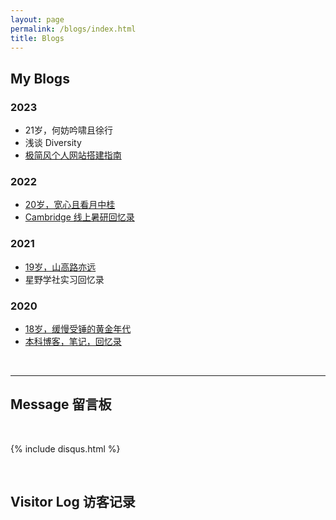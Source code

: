 ```yaml
---
layout: page
permalink: /blogs/index.html
title: Blogs
---
```


## My Blogs

### 2023

- 21岁，何妨吟啸且徐行<br>
- 浅谈 Diversity<br>
- [极简风个人网站搭建指南](https://herehow.github.io/blogs/web)

### 2022

- [20岁，宽心且看月中桂](https://herehow.github.io/blogs/20yrs)<br>
- [Cambridge 线上暑研回忆录](https://herehow.github.io/blogs/cambridge/)

### 2021

- [19岁，山高路亦远](https://herehow.github.io/blogs/19yrs)<br>
- 星野学社实习回忆录

### 2020

- [18岁，缓慢受锤的黄金年代](https://herehow.github.io/blogs/18yrs)<br>
- [本科博客，笔记，回忆录](https://mieclance.club/)

<br>

---

## Message 留言板

<br>

{% include disqus.html %} 

<br>

## Visitor Log 访客记录

<br>

<div class="stat"><script type="text/javascript" id="clstr_globe" src="//clustrmaps.com/globe.js?d=tGZ_4852x6Mm-PPomoo98e4y_CI8D9TmioGTO03Daik"></script></div>

<br>
